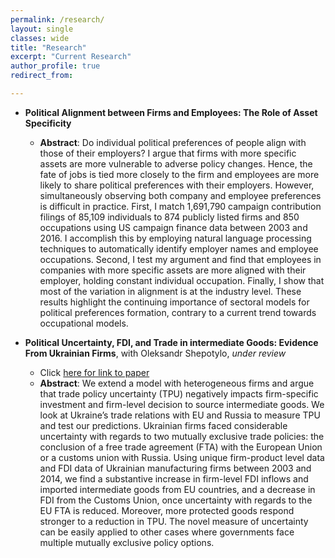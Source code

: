 ```yaml
---
permalink: /research/
layout: single
classes: wide
title: "Research"
excerpt: "Current Research"
author_profile: true
redirect_from: 

---
```


* **Political Alignment between Firms and Employees: The Role of Asset Specificity**
  * **Abstract**: Do individual political preferences of people align with those of their employers? I argue that firms with more specific assets are more vulnerable to adverse policy changes. Hence, the fate of jobs is tied more closely to the firm and employees are more likely to share political preferences with their employers. However, simultaneously observing both company and employee preferences is difficult in practice. First, I match 1,691,790 campaign contribution filings of 85,109 individuals to 874 publicly listed firms and 850 occupations using US campaign finance data between 2003 and 2016. I accomplish this by employing natural language processing techniques to automatically identify employer names and employee occupations. Second, I test my argument and find that employees in companies with more specific assets are more aligned with their employer, holding constant individual occupation. Finally, I show that most of the variation in alignment is at the industry level. These results highlight the continuing importance of sectoral models for political preferences formation, contrary to a current trend towards occupational models.


* **Political Uncertainty, FDI, and Trade in intermediate Goods: Evidence From Ukrainian Firms**, with Oleksandr Shepotylo, _under review_
  * Click [here for link to paper](https://papers.ssrn.com/sol3/papers.cfm?abstract_id=2983695)
  * **Abstract**: We extend a model with heterogeneous firms and argue that trade policy uncertainty (TPU) 
  negatively impacts firm-specific investment and firm-level decision to source intermediate goods. 
  We look at Ukraine’s trade relations with EU and Russia to measure
  TPU and test our predictions. Ukrainian firms faced considerable uncertainty
  with regards to two mutually exclusive trade policies: the conclusion of a free trade
  agreement (FTA) with the European Union or a customs union with Russia. Using
  unique firm-product level data and FDI data of Ukrainian manufacturing firms between
  2003 and 2014, we find a substantive increase in firm-level FDI inflows and
  imported intermediate goods from EU countries, and a decrease in FDI from the Customs
  Union, once uncertainty with regards to the EU FTA is reduced. Moreover,
  more protected goods respond stronger to a reduction in TPU. The novel measure
  of uncertainty can be easily applied to other cases where governments face multiple
  mutually exclusive policy options.
 
<!--- 
#{% include base_path %}
#{% for post in site.pages %}
#{% include archive-single.html %}
#{% endfor %}
--> 
 
